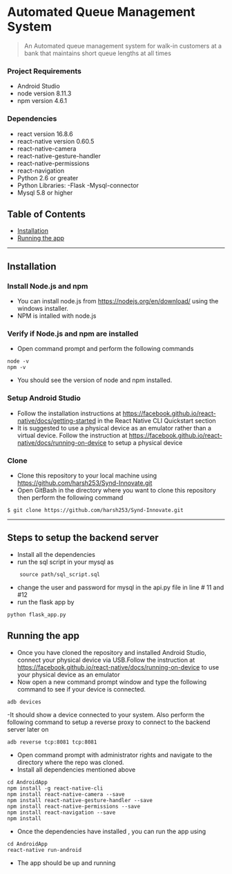 # Automated Queue Management System
> An Automated queue management system for walk-in customers at a bank that maintains short queue lengths at all times

### Project Requirements
- Android Studio
- node version 8.11.3
- npm version 4.6.1

### Dependencies
- react version 16.8.6
- react-native version 0.60.5
- react-native-camera
- react-native-gesture-handler
- react-native-permissions
- react-navigation
- Python 2.6 or greater
- Python Libraries:
    -Flask
    -Mysql-connector
- Mysql 5.8 or higher


## Table of Contents
- [Installation](#installation)
- [Running the app](#running-the-app)

---

## Installation

### Install Node.js and npm
- You can install node.js from https://nodejs.org/en/download/ using the windows installer.
- NPM is intalled with node.js

### Verify if Node.js and npm are installed
- Open command prompt and perform the following commands
```shell
node -v
npm -v
```
- You should see the version of node and npm installed.

### Setup Android Studio
- Follow the installation instructions at https://facebook.github.io/react-native/docs/getting-started in the React Native CLI Quickstart section
- It is suggested to use a physical device as an emulator rather than a virtual device. Follow the instruction at https://facebook.github.io/react-native/docs/running-on-device to setup a physical device

### Clone
- Clone this repository to your local machine using https://github.com/harsh253/Synd-Innovate.git
- Open GitBash in the directory where you want to clone this repository then perform the following command
```shell
$ git clone https://github.com/harsh253/Synd-Innovate.git
```

---
## Steps to setup the backend server
- Install all the dependencies
- run the sql script in your mysql as 
```shell
    source path/sql_script.sql
```
- change the user and password for mysql in the api.py file in line # 11 and #12
- run the flask app by
```shell
python flask_app.py
```

## Running the app
- Once you have cloned the repository and installed Android Studio, connect your physical device via USB.Follow the instruction at https://facebook.github.io/react-native/docs/running-on-device to use your physical device as an emulator
- Now open a new command prompt window and type the following command to see if your device is connected.
```shell
adb devices
```
-It should show a device connected to your system. Also perform the following command to setup a reverse proxy to connect to the backend server later on
```shell
adb reverse tcp:8081 tcp:8081
```
- Open command prompt with administrator rights and navigate to the directory where the repo was cloned.
- Install all dependencies mentioned above
```shell
cd AndroidApp
npm install -g react-native-cli
npm install react-native-camera --save
npm install react-native-gesture-handler --save
npm install react-native-permissions --save
npm install react-navigation --save
npm install
```
- Once the dependencies have installed , you can run the app using
```shell
cd AndroidApp
react-native run-android
```
- The app should be up and running

